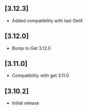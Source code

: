 ## [3.12.3]
* Added compatibility with last GetX

## [3.12.0]
* Bump to Get 3.12.0

## [3.11.0]
- Compatibility with get 3.11.0

## [3.10.2]
- Initial release
